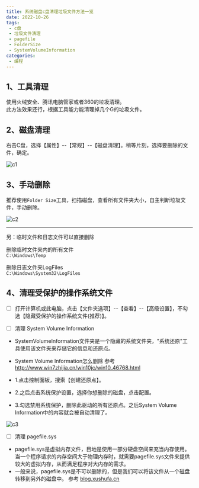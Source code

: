 ```yaml
---
title: 系统磁盘c盘清理垃圾文件方法一览
date: 2022-10-26
tags:
 - c盘
 - 垃圾文件清理
 - pagefile
 - FolderSize
 - SystemVolumeInformation
categories:
 - 编程
---
```



## 1、工具清理

使用火绒安全、腾讯电脑管家或者360的垃圾清理。<br>
此方法效果还行，根据工具能力能清理掉几个G的垃圾文件。<br>

	

## 2、磁盘清理

右击C盘，选择【属性】--【常规】--【磁盘清理】。稍等片刻，选择要删除的文件，确定。<br>

![c1]( https://gitcode.net/xu180/document/-/raw/master/imgs/pagefile/c1.jpg )


	
## 3、手动删除

推荐使用`Folder Size`工具，扫描磁盘，查看所有文件夹大小，自主判断垃圾文件，手动删除。<br>

![c2]( https://gitcode.net/xu180/document/-/raw/master/imgs/pagefile/c2.jpg )

---

另：临时文件和日志文件可以直接删除 <br>

删除临时文件夹内的所有文件 <br>
`C:\Windows\Temp` <br>

删除日志文件夹LogFiles <br>
`C:\Windows\System32\LogFiles` <br>




## 4、清理受保护的操作系统文件
	
- [ ] 打开计算机或此电脑，点击【文件夹选项】--【查看】--【高级设置】，不勾选【隐藏受保护的操作系统文件(推荐)】。



- [ ] 清理 System Volume Information
	
- SystemVolumeInformation文件夹是一个隐藏的系统文件夹，"系统还原"工具使用该文件夹来存储它的信息和还原点。<br>
- System Volume Information怎么删除  参考 http://www.win7zhijia.cn/win10jc/win10_46768.html <br>

- 1.点击控制面板，搜索【创建还原点】。<br>
- 2.之后点击系统保护设置，选择你想删除的磁盘，点击配置。<br>
- 3.勾选禁用系统保护，删除此驱动的所有还原点。之后System Volume Information中的内容就会被自动清理了。<br>

![c3]( https://gitcode.net/xu180/document/-/raw/master/imgs/pagefile/c3.jpg )



- [ ] 清理 pagefile.sys

- pagefile.sys是虚拟内存文件，目地是使用一部分硬盘空间来充当内存使用。当一个程序请求的内存空间大于物理内存时，就需要pagefile.sys文件来提供较大的虚拟内存，从而满足程序对大内存的需求。<br>
- 一般来说，pagefile.sys是不可以删除的，但是我们可以将该文件从一个磁盘转移到另外的磁盘中。 参考	[blog.xushufa.cn]( https://blog.xushufa.cn/%E7%BC%96%E7%A8%8B/%E8%B5%84%E6%96%99/pagefile.sys%E6%9C%89%E5%87%A0%E5%8D%81%E4%B8%AAG%EF%BC%8C%E5%A4%AA%E5%A4%A7%E6%80%8E%E4%B9%88%E5%8A%9E.html ) <br>




